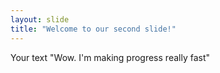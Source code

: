 ```yaml
---
layout: slide
title: "Welcome to our second slide!"
---
```

Your text
"Wow. I'm making progress really fast"
